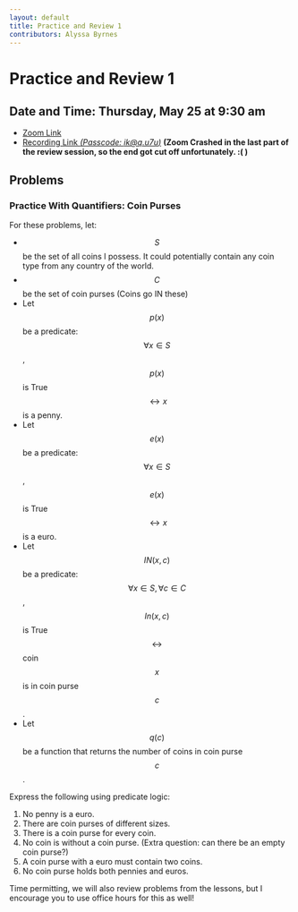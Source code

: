 ```yaml
---
layout: default
title: Practice and Review 1
contributors: Alyssa Byrnes
---
```


# Practice and Review 1
## Date and Time: Thursday, May 25 at 9:30 am
* [Zoom Link](https://unc.zoom.us/j/97009190129)
* [Recording Link *(Passcode: ik@q.u7u)*](https://unc.zoom.us/rec/share/1yKpGf_V9_2wN6aBoUu-B-Rp7FDzpK0nLW5u8nT46AkTAB5R9TNIo4XSS_EVRe5I.tPeiurZOE8Bvr7k8)
**(Zoom Crashed in the last part of the review session, so the end got cut off unfortunately. :( )**

## Problems

### Practice With Quantifiers: Coin Purses

For these problems, let:

* $$S$$ be the set of all coins I possess. It could potentially contain any coin type from any country of the world.
* $$C$$ be the set of coin purses (Coins go IN these)
* Let $$p(x)$$ be a predicate:  $$\forall x \in S$$, $$p(x)$$ is True $$\leftrightarrow x$$ is a penny. 
* Let $$e(x)$$ be a predicate:  $$\forall x \in S$$, $$e(x)$$ is True $$\leftrightarrow x$$ is a euro. 
* Let $$IN(x,c)$$ be a predicate:  $$\forall x \in S, \forall c \in C$$, $$In(x,c)$$ is True $$\leftrightarrow$$ coin $$x$$ is in coin purse $$c$$. 
* Let $$q(c)$$ be a function that returns the number of coins in coin purse $$c$$.

Express the following using predicate logic:

1. No penny is a euro.
2. There are coin purses of different sizes.
3. There is a coin purse for every coin.
4. No coin is without a coin purse. (Extra question: can there be an empty coin purse?)
5. A coin purse with a euro must contain two coins.
6. No coin purse holds both pennies and euros.

Time permitting, we will also review problems from the lessons, but I encourage you to use office hours for this as well!
